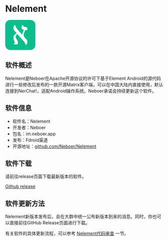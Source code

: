 # Nelement


<!-- <img src="./nelement_icon.png" style="max-height: 100px; margin-top:16px"/> -->

![](../../assets/nerchat/nelement_icon.png)

## 软件概述

Nelement是Neboer在Apache开源协议的许可下基于Element Android的源代码进行一些修改后发布的一款开源Matrix客户端，可以在中国大陆内直接使用，默认连接到NerChat!，适配Android操作系统。Neboer承诺会持续更新这个软件。

## 软件信息

- 软件名：Nelement
- 开发者：Neboer
- 包名：im.neboer.app
- 发布：Fdroid渠道
- 开源地址：[github.com/Neboer/Nelement](https://github.com/Neboer/Nelement)

## 软件下载

请前往release页面下载最新版本的软件。

[Github release](https://github.com/Neboer/Nelement/releases)

## 软件更新方法

Nelement新版本发布后，会在大群中统一公布新版本到来的消息。同时，你也可以直接前往GitHub Release页面进行下载。

有关软件的具体更新流程，可以参考 [Nelement代码审查](../security/nelement-security#Nelement代码审查) 一节。